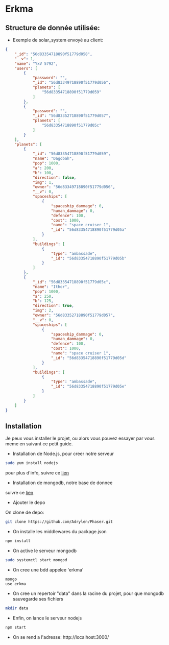# Erkma

## Structure de donnée utilisée:

* Exemple de solar_system envoyé au client:
```json
{
    "_id": "56d83354718890f51779d058",
    "__v": 1,
    "name": "YxV 5792",
    "users": [
        {
            "password": "",
            "_id": "56d83349718890f51779d056",
            "planets": [
                "56d83354718890f51779d059"
            ]
        },
        {
            "password": "",
            "_id": "56d83352718890f51779d057",
            "planets": [
                "56d83354718890f51779d05c"
            ]
        }
    ],
    "planets": [
        {
            "_id": "56d83354718890f51779d059",
            "name": "Dagobah",
            "pop": 1000,
            "a": 200,
            "b": 100,
            "direction": false,
            "img": 1,
            "owner": "56d83349718890f51779d056",
            "__v": 0,
            "spaceships": [
                {
                    "spaceship_dammage": 0,
                    "human_dammage": 0,
                    "defence": 100,
                    "cost": 1000,
                    "name": "space cruiser 1",
                    "_id": "56d83354718890f51779d05a"
                }
            ],
            "buildings": [
                {
                    "type": "ambassade",
                    "_id": "56d83354718890f51779d05b"
                }
            ]
        },
        {
            "_id": "56d83354718890f51779d05c",
            "name": "Ithor",
            "pop": 1000,
            "a": 250,
            "b": 125,
            "direction": true,
            "img": 2,
            "owner": "56d83352718890f51779d057",
            "__v": 0,
            "spaceships": [
                {
                    "spaceship_dammage": 0,
                    "human_dammage": 0,
                    "defence": 100,
                    "cost": 1000,
                    "name": "space cruiser 1",
                    "_id": "56d83354718890f51779d05d"
                }
            ],
            "buildings": [
                {
                    "type": "ambassade",
                    "_id": "56d83354718890f51779d05e"
                }
            ]
        }
    ]
}
```

## Installation

Je peux vous installer le projet, ou alors vous pouvez essayer par vous meme en suivant ce petit guide.

 * Installation de Node.js, pour creer notre serveur

```bash
sudo yum install nodejs
```

pour plus d'info, suivre ce [lien](https://docs.npmjs.com/getting-started/installing-node)  

* Installation de mongodb, notre base de donnee

suivre ce [lien](http://www.liquidweb.com/kb/how-to-install-mongodb-on-fedora-20/)

* Ajouter le depo

On clone de depo:
```bash
git clone https://github.com/Adrylen/Phaser.git
```

* On installe les middlewares du package.json
```bash
npm install
```

* On active le serveur mongodb
```bash
sudo systemctl start mongod
```

* On cree une bdd appelee 'erkma'
```bash
mongo
use erkma
```

* On cree un repertoir "data" dans la racine du projet, pour que mongodb sauvegarde ses fichiers
```bash
mkdir data
```

* Enfin, on lance le serveur nodejs
```bash
npm start
```

* On se rend a l'adresse:  http://localhost:3000/
